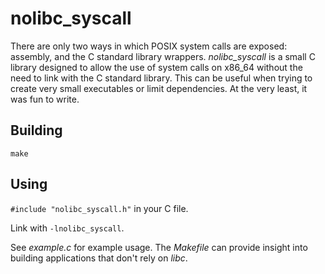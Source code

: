 # nolibc_syscall

There are only two ways in which POSIX system calls are exposed: assembly, and the C standard library wrappers. _nolibc\_syscall_ is a small C library designed to allow the use of system calls on x86_64 without the need to link with the C standard library. This can be useful when trying to create very small executables or limit dependencies. At the very least, it was fun to write.

## Building ##
`make`

## Using ##
`#include "nolibc_syscall.h"` in your C file.

Link with `-lnolibc_syscall`.

See _example.c_ for example usage. The _Makefile_ can provide insight into building applications that don't rely on _libc_.
